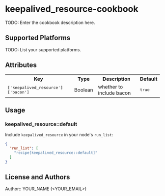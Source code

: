 # keepalived_resource-cookbook

TODO: Enter the cookbook description here.

## Supported Platforms

TODO: List your supported platforms.

## Attributes

<table>
  <tr>
    <th>Key</th>
    <th>Type</th>
    <th>Description</th>
    <th>Default</th>
  </tr>
  <tr>
    <td><tt>['keepalived_resource']['bacon']</tt></td>
    <td>Boolean</td>
    <td>whether to include bacon</td>
    <td><tt>true</tt></td>
  </tr>
</table>

## Usage

### keepalived_resource::default

Include `keepalived_resource` in your node's `run_list`:

```json
{
  "run_list": [
    "recipe[keepalived_resource::default]"
  ]
}
```

## License and Authors

Author:: YOUR_NAME (<YOUR_EMAIL>)
